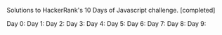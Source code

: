 Solutions to HackerRank's 10 Days of Javascript challenge.
[completed]

Day 0:
Day 1:
Day 2:
Day 3:
Day 4:
Day 5: 
Day 6: 
Day 7:
Day 8:
Day 9:
